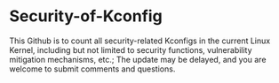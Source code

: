 # Security-of-Kconfig
This Github is to count all security-related Kconfigs in the current Linux Kernel, including but not limited to security functions, vulnerability mitigation mechanisms, etc.;  The update may be delayed, and you are welcome to submit comments and questions.
